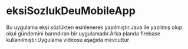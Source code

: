 # eksiSozlukDeuMobileApp


Bu uygulama ekşi sözlükten esinlenerek yapılmıştır.Java ile yazılmış olup okul gündemini barındıran bir uygulamadır.Arka planda firebase kullanılmıştır.Uygulama videosu aşağıda mevcuttur
